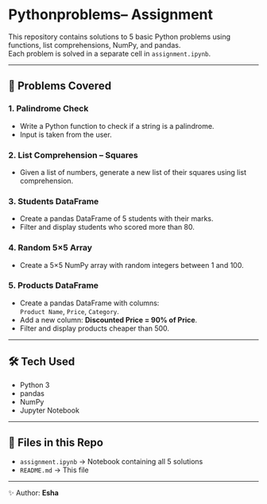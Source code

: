 # Pythonproblems– Assignment

This repository contains solutions to 5 basic Python problems using functions, list comprehensions, NumPy, and pandas.  
Each problem is solved in a separate cell in `assignment.ipynb`.

---

## 📘 Problems Covered

### 1. Palindrome Check
- Write a Python function to check if a string is a palindrome.
- Input is taken from the user.

### 2. List Comprehension – Squares
- Given a list of numbers, generate a new list of their squares using list comprehension.

### 3. Students DataFrame
- Create a pandas DataFrame of 5 students with their marks.
- Filter and display students who scored more than 80.

### 4. Random 5×5 Array
- Create a 5×5 NumPy array with random integers between 1 and 100.

### 5. Products DataFrame
- Create a pandas DataFrame with columns:  
  `Product Name`, `Price`, `Category`.
- Add a new column: **Discounted Price = 90% of Price**.
- Filter and display products cheaper than 500.

---

## 🛠️ Tech Used
- Python 3
- pandas
- NumPy
- Jupyter Notebook

---

## 📂 Files in this Repo
- `assignment.ipynb` → Notebook containing all 5 solutions  
- `README.md` → This file  

---

✨ Author: **Esha**

